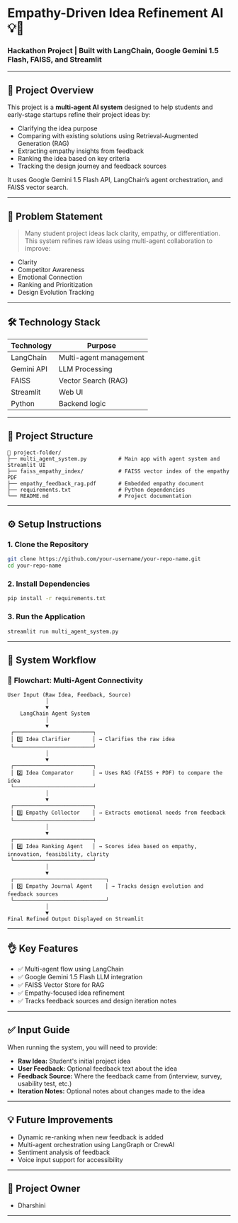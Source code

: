 # Empathy-Driven Idea Refinement AI 💡🤖

### Hackathon Project | Built with LangChain, Google Gemini 1.5 Flash, FAISS, and Streamlit

---

## 🚀 Project Overview

This project is a **multi-agent AI system** designed to help students and early-stage startups refine their project ideas by:

- Clarifying the idea purpose
- Comparing with existing solutions using Retrieval-Augmented Generation (RAG)
- Extracting empathy insights from feedback
- Ranking the idea based on key criteria
- Tracking the design journey and feedback sources

It uses Google Gemini 1.5 Flash API, LangChain’s agent orchestration, and FAISS vector search.

---

## 🎯 Problem Statement

> Many student project ideas lack clarity, empathy, or differentiation. This system refines raw ideas using multi-agent collaboration to improve:

- Clarity
- Competitor Awareness
- Emotional Connection
- Ranking and Prioritization
- Design Evolution Tracking

---

## 🛠️ Technology Stack

| Technology | Purpose                |
| ---------- | ---------------------- |
| LangChain  | Multi-agent management |
| Gemini API | LLM Processing         |
| FAISS      | Vector Search (RAG)    |
| Streamlit  | Web UI                 |
| Python     | Backend logic          |

---

## 📂 Project Structure

```text
📁 project-folder/
├── multi_agent_system.py          # Main app with agent system and Streamlit UI
├── faiss_empathy_index/           # FAISS vector index of the empathy PDF
├── empathy_feedback_rag.pdf       # Embedded empathy document
├── requirements.txt               # Python dependencies
└── README.md                      # Project documentation
```

---

## ⚙️ Setup Instructions

### 1. Clone the Repository

```bash
git clone https://github.com/your-username/your-repo-name.git
cd your-repo-name
```

### 2. Install Dependencies

```bash
pip install -r requirements.txt
```

### 3. Run the Application

```bash
streamlit run multi_agent_system.py
```

---

## 🧩 System Workflow

### 🔗 **Flowchart: Multi-Agent Connectivity**

```
User Input (Raw Idea, Feedback, Source)
            │
            ▼
    LangChain Agent System
            │
            ▼
 ┌─────────────────────────┐
 │ 1️⃣ Idea Clarifier       │ → Clarifies the raw idea
 └─────────────────────────┘
            │
            ▼
 ┌─────────────────────────┐
 │ 2️⃣ Idea Comparator      │ → Uses RAG (FAISS + PDF) to compare the idea
 └─────────────────────────┘
            │
            ▼
 ┌─────────────────────────┐
 │ 3️⃣ Empathy Collector    │ → Extracts emotional needs from feedback
 └─────────────────────────┘
            │
            ▼
 ┌─────────────────────────┐
 │ 4️⃣ Idea Ranking Agent   │ → Scores idea based on empathy, innovation, feasibility, clarity
 └─────────────────────────┘
            │
            ▼
 ┌─────────────────────────────┐
 │ 5️⃣ Empathy Journal Agent    │ → Tracks design evolution and feedback sources
 └─────────────────────────────┘
            │
            ▼
Final Refined Output Displayed on Streamlit
```

---

## 👌 Key Features

- ✅ Multi-agent flow using LangChain
- ✅ Google Gemini 1.5 Flash LLM integration
- ✅ FAISS Vector Store for RAG
- ✅ Empathy-focused idea refinement
- ✅ Tracks feedback sources and design iteration notes

---

## ✅ Input Guide

When running the system, you will need to provide:

- **Raw Idea:** Student's initial project idea
- **User Feedback:** Optional feedback text about the idea
- **Feedback Source:** Where the feedback came from (interview, survey, usability test, etc.)
- **Iteration Notes:** Optional notes about changes made to the idea

---

## 💡 Future Improvements

- Dynamic re-ranking when new feedback is added
- Multi-agent orchestration using LangGraph or CrewAI
- Sentiment analysis of feedback
- Voice input support for accessibility

---

## 👤 Project Owner

- Dharshini

---

